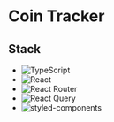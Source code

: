 # Coin Tracker

## Stack
- <img alt="TypeScript" src ="https://img.shields.io/badge/TypeScript-3178C6.svg?&style=for-the-badge&logo=TypeScript&logoColor=white"/>
- <img alt="React" src ="https://img.shields.io/badge/React-61DAFB.svg?&style=for-the-badge&logo=React&logoColor=white"/>
- <img alt="React Router" src ="https://img.shields.io/badge/ReactRouter-CA4245.svg?&style=for-the-badge&logo=ReactRouter&logoColor=white"/>
- <img alt="React Query" src ="https://img.shields.io/badge/React Query-FF4154.svg?&style=for-the-badge&logo=React Query&logoColor=white"/>
- <img alt="styled-components" src ="https://img.shields.io/badge/styledComponents-DB7093.svg?&style=for-the-badge&logo=styled-components&logoColor=white"/>
